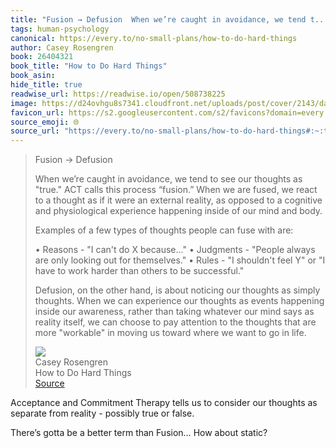 ```yaml
---
title: "Fusion → Defusion  When we’re caught in avoidance, we tend t..."
tags: human-psychology
canonical: https://every.to/no-small-plans/how-to-do-hard-things
author: Casey Rosengren
book: 26404321
book_title: "How to Do Hard Things"
book_asin: 
hide_title: true
readwise_url: https://readwise.io/open/508738225
image: https://d24ovhgu8s7341.cloudfront.net/uploads/post/cover/2143/david-gavi-Ijx8OxvKrgM-unsplash_2.png
favicon_url: https://s2.googleusercontent.com/s2/favicons?domain=every.to
source_emoji: 🌐
source_url: "https://every.to/no-small-plans/how-to-do-hard-things#:~:text=Fusion%20%E2%86%92%20Defusion,go%20in%20life."
---
```


> Fusion → Defusion
> 
> When we’re caught in avoidance, we tend to see our thoughts as "true." ACT calls this process “fusion.” When we are fused, we react to a thought as if it were an external reality, as opposed to a cognitive and physiological experience happening inside of our mind and body.
> 
> Examples of a few types of thoughts people can fuse with are:
> 
> • Reasons - "I can't do X because..."
> • Judgments - "People always are only looking out for themselves."
> • Rules - "I shouldn't feel Y" or "I have to work harder than others to be successful."
> 
> Defusion, on the other hand, is about noticing our thoughts as simply thoughts. When we can experience our thoughts as events happening inside our awareness, rather than taking whatever our mind says as reality itself, we can choose to pay attention to the thoughts that are more "workable" in moving us toward where we want to go in life.
> <div class="quoteback-footer"><div class="quoteback-avatar"><img class="mini-favicon" src="https://s2.googleusercontent.com/s2/favicons?domain=every.to"></div><div class="quoteback-metadata"><div class="metadata-inner"><span style="display:none">FROM:</span><div aria-label="Casey Rosengren" class="quoteback-author"> Casey Rosengren</div><div aria-label="How to Do Hard Things" class="quoteback-title"> How to Do Hard Things</div></div></div><div class="quoteback-backlink"><a target="_blank" aria-label="go to the full text of this quotation" rel="noopener" href="https://every.to/no-small-plans/how-to-do-hard-things#:~:text=Fusion%20%E2%86%92%20Defusion,go%20in%20life." class="quoteback-arrow"> Source</a></div></div>

Acceptance and Commitment Therapy tells us to consider our thoughts as separate from reality - possibly true or false.

There’s gotta be a better term than Fusion… How about static?